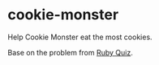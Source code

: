 # cookie-monster
Help Cookie Monster eat the most cookies.

Base on the problem from [Ruby Quiz](http://rubyquiz.strd6.com/quizzes/178-cookie-monster).
